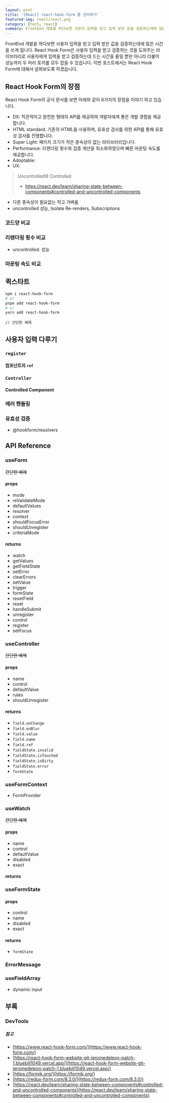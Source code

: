 ```yaml
---
layout: post
title: '[React] react-hook-form 폼 관리하기'
featured-img: react/react.png
category: [tech, react]
summary: FrontEnd 개발을 하다보면 사용자 입력을 받고 입력 받은 값을 검증하는데에 많은 시간을 쓰게 됩니다. React Hook Form은 사용자 입력을 받고 검증하는 것을 도와 주는 라이브러리로 사용자에게 입력을 받고 검증하는데 드는 시간을 줄일 뿐만 아니라 더불어 성능까지 두 마리 토끼를 모두 잡을 수 있습니다.
---
```


FrontEnd 개발을 하다보면 사용자 입력을 받고 입력 받은 값을 검증하는데에 많은 시간을 쓰게 됩니다. React Hook Form은 사용자 입력을 받고 검증하는 것을 도와주는 라이브러리로 사용자에게 입력을 받고 검증하는데 드는 시간을 줄일 뿐만 아니라 더불어 성능까지 두 마리 토끼를 모두 잡을 수 있습니다. 이번 포스트에서는 React Hook Form에 대해서 살펴보도록 하겠습니다.

## React Hook Form의 장점
React Hook Form의 공식 문서를 보면 아래와 같이 6가지의 장점을 이야기 하고 있습니다.

- DX: 직관적이고 완전한 형태의 API를 제공하여 개발자에게 좋은 개발 경험을 제공합니다.
- HTML standard: 기존의 HTML을 사용하며, 유효성 검사를 위한 API를 통해 유효성 검사를 진행합니다.
- Super Light: 패키지 크기가 작은 종속성이 없는 라이브러리입니다.
- Performance: 리렌더링 횟수와 검증 계산을 최소화하였으며 빠른 마운팅 속도를 제공합니다.
- Adoptable:
- UX:

> Uncontrolled와 Controlled
>
> - https://react.dev/learn/sharing-state-between-components#controlled-and-uncontrolled-components

- 다른 종속성이 필요없는 작고 가벼움
- uncontrolled 성능, Isolate Re-renders, Subscriptions

### 코드양 비교

### 리렌더링 횟수 비교
- uncontrolled: 성능

### 마운팅 속도 비교

## 퀵스타트

```bash
npm i react-hook-form
# or
pnpm add react-hook-form
# or
yarn add react-hook-form
```

```tsx
// 간단한 예제
```

## 사용자 입력 다루기

### `register`

#### 컴포넌트의 `ref`

### `Controller`

#### Controlled Component

### 에러 핸들링

### 유효성 검증
- @hookform/resolvers

## API Reference

### useForm
~~간단한 예제~~

#### props
- mode
- reValidateMode
- defaultValues
- resolver
- context
- shouldFocusError
- shouldUnregister
- criteriaMode

#### returns
- watch
- getValues
- getFieldState
- setError
- clearErrors
- setValue
- trigger
- formState
- resetField
- reset
- handleSubmit
- unregister
- control
- register
- setFocus

### useController
~~간단한 예제~~

#### props
- name
- control
- defaultValue
- rules
- shouldUnregister

#### returns
- `field.onChange`
- `field.onBlur`
- `field.value`
- `field.name`
- `field.ref`
- `fieldState.invalid`
- `fieldState.isTouched`
- `fieldState.isDirty`
- `fieldState.error`
- `formState`

### useFormContext
- FormProvider

### useWatch
~~간단한 예제~~

#### props
- name
- control
- defaultValue
- disabled
- exact

#### returns

### useFormState

#### props
- control
- name
- disabled
- exact

#### returns
- `formState`

### ErrorMessage

### useFieldArray
- dynamic input

## 부록

### DevTools

##### 참고
- [https://www.react-hook-form.com/](https://www.react-hook-form.com/)
- [https://react-hook-form-website-git-jeromedeleon-patch-1.bluebill1049.vercel.app/](https://react-hook-form-website-git-jeromedeleon-patch-1.bluebill1049.vercel.app/)
- [https://formik.org/](https://formik.org/)
- [https://redux-form.com/8.3.0/](https://redux-form.com/8.3.0/)
- [https://react.dev/learn/sharing-state-between-components#controlled-and-uncontrolled-components](https://react.dev/learn/sharing-state-between-components#controlled-and-uncontrolled-components)
